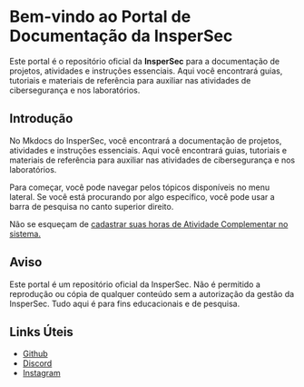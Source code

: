 # Bem-vindo ao Portal de Documentação da InsperSec

Este portal é o repositório oficial da **InsperSec** para a documentação de projetos, atividades e instruções essenciais. Aqui você encontrará guias, tutoriais e materiais de referência para auxiliar nas atividades de cibersegurança e nos laboratórios.

## Introdução

No Mkdocs do InsperSec, você encontrará a documentação de projetos, atividades e instruções essenciais. Aqui você encontrará guias, tutoriais e materiais de referência para auxiliar nas atividades de cibersegurança e nos laboratórios.

Para começar, você pode navegar pelos tópicos disponíveis no menu lateral. Se você está procurando por algo específico, você pode usar a barra de pesquisa no canto superior direito.

Não se esqueçam de [cadastrar suas horas de Atividade Complementar no sistema.](Instalação/horasComplementar.md)

## Aviso

Este portal é um repositório oficial da InsperSec. Não é permitido a reprodução ou cópia de qualquer conteúdo sem a autorização da gestão da InsperSec. Tudo aqui é para fins educacionais e de pesquisa.

## Links Úteis

- [Github](https://github.com/gitinspersec)
- [Discord](https://discord.gg/djtn3G8C)
- [Instagram](https://www.instagram.com/inspersec/)
